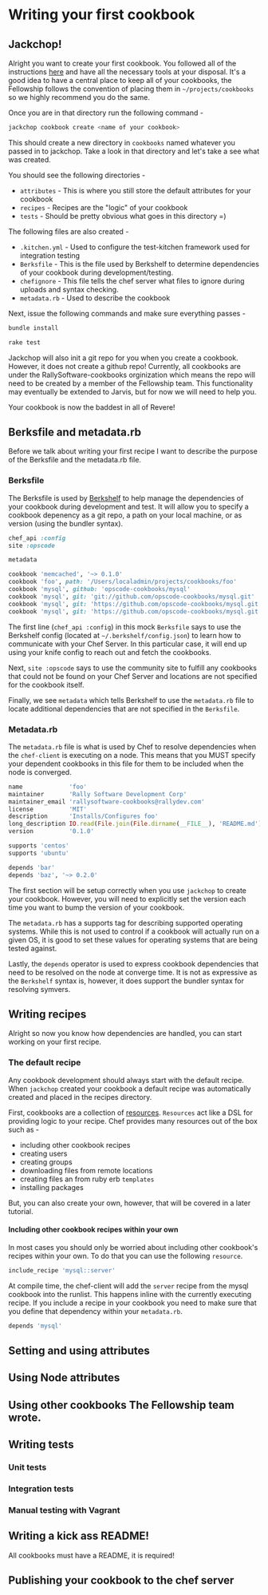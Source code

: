 # Writing your first cookbook

## Jackchop!
Alright you want to create your first cookbook. You followed all of the instructions [here](README.md) and have all the necessary tools at your disposal. It's a good idea to have a central place to keep all of your cookbooks, the Fellowship follows the convention of placing them in `~/projects/cookbooks` so we highly recommend you do the same.

Once you are in that directory run the following command -

```bash
jackchop cookbook create <name of your cookbook>
```

This should create a new directory in `cookbooks` named whatever you passed in to jackchop. Take a look in that directory and let's take a see what was created.

You should see the following directories -
* `attributes` - This is where you still store the default attributes for your cookbook
* `recipes` - Recipes are the "logic" of your cookbook
* `tests` - Should be pretty obvious what goes in this directory =)

The following files are also created - 
* `.kitchen.yml` - Used to configure the test-kitchen framework used for integration testing
* `Berksfile` - This is the file used by Berkshelf to determine dependencies of your cookbook during development/testing.
* `chefignore` - This file tells the chef server what files to ignore during uploads and syntax checking.
* `metadata.rb` - Used to describe the cookbook

Next, issue the following commands and make sure everything passes -

```bash
bundle install
```

```bash
rake test
```

Jackchop will also init a git repo for you when you create a cookbook. However, it does not create a github repo! Currently, all cookbooks are under the RallySoftware-cookbooks orginization which means the repo will need to be created by a member of the Fellowship team. This functionality may eventually be extended to Jarvis, but for now we will need to help you.

Your cookbook is now the baddest in all of Revere!

## Berksfile and metadata.rb
Before we talk about writing your first recipe I want to describe the purpose of the Berksfile and the metadata.rb file. 
### Berksfile
The Berksfile is used by [Berkshelf](http://berkshelf.com/) to help manage the dependencies of your cookbook during development and test. It will allow you to specify a cookbook depenency as a git repo, a path on your local machine, or as version (using the bundler syntax). 

```ruby
chef_api :config
site :opscode

metadata

cookbook 'memcached', '~> 0.1.0'
cookbook 'foo', path: '/Users/localadmin/projects/cookbooks/foo'
cookbook 'mysql', github: 'opscode-cookbooks/mysql'
cookbook 'mysql', git: 'git://github.com/opscode-cookbooks/mysql.git'
cookbook 'mysql', git: 'https://github.com/opscode-cookbooks/mysql.git', branch: 'foodcritic'
cookbook 'mysql', git: 'https://github.com/opscode-cookbooks/mysql.git', ref: 'eef7e65806e7ff3bdbe148e27c447ef4a8bc3881'
```

The first line (`chef_api :config`) in this mock `Berksfile` says to use the Berkshelf config (located at `~/.berkshelf/config.json`) to learn how to communicate with your Chef Server. In this particular case, it will end up using your knife config to reach out and fetch the cookbooks. 

Next, `site :opscode` says to use the community site to fulfill any cookbooks that could not be found on your Chef Server and locations are not specified for the cookbook itself.

Finally, we see `metadata` which tells Berkshelf to use the `metadata.rb` file to locate additional dependencies that are not specified in the `Berksfile`.

### Metadata.rb
The `metadata.rb` file is what is used by Chef to resolve dependencies when the `chef-client` is executing on a node. This means that you MUST specify your dependent cookbooks in this file for them to be included when the node is converged. 

```ruby
name             'foo'
maintainer       'Rally Software Development Corp'
maintainer_email 'rallysoftware-cookbooks@rallydev.com'
license          'MIT'
description      'Installs/Configures foo'
long_description IO.read(File.join(File.dirname(__FILE__), 'README.md'))
version          '0.1.0'

supports 'centos'
supports 'ubuntu'

depends 'bar'
depends 'baz', '~> 0.2.0'
```

The first section will be setup correctly when you use `jackchop` to create your cookbook. However, you will need to explicitly set the version each time you want to bump the version of your cookbook.

The `metadata.rb` has a supports tag for describing supported operating systems. While this is not used to control if a cookbook will actually run on a given OS, it is good to set these values for operating systems that are being tested against.

Lastly, the `depends` operator is used to express cookbook dependencies that need to be resolved on the node at converge time. It is not as expressive as the `Berkshelf` syntax is, however, it does support the bundler syntax for resolving symvers.

## Writing recipes
Alright so now you know how dependencies are handled, you can start working on your first recipe. 

### The default recipe
Any cookbook development should always start with the default recipe. When `jackchop` created your cookbook a default recipe was automatically created and placed in the recipes directory.

First, cookbooks are a collection of [resources](http://docs.opscode.com/resource.html). `Resources` act like a DSL for providing logic to your recipe. Chef provides many resources out of the box such as -

* including other cookbook recipes
* creating users
* creating groups
* downloading files from remote locations
* creating files an from ruby erb `templates`
* installing packages

But, you can also create your own, however, that will be covered in a later tutorial.

#### Including other cookbook recipes within your own
In most cases you should only be worried about including other cookbook's recipes within your own. To do that you can use the following `resource`.

```ruby
include_recipe 'mysql::server'
```

At compile time, the chef-client will add the `server` recipe from the mysql cookbook into the runlist. This happens inline with the currently executing recipe. If you include a recipe in your cookbook you need to make sure that you define that dependency within your `metadata.rb`. 

```ruby
depends 'mysql'
```

## Setting and using attributes

## Using Node attributes

## Using other cookbooks The Fellowship team wrote.




## Writing tests


### Unit tests


### Integration tests


### Manual testing with Vagrant


## Writing a kick ass README!

All cookbooks must have a README, it is required!

## Publishing your cookbook to the chef server
